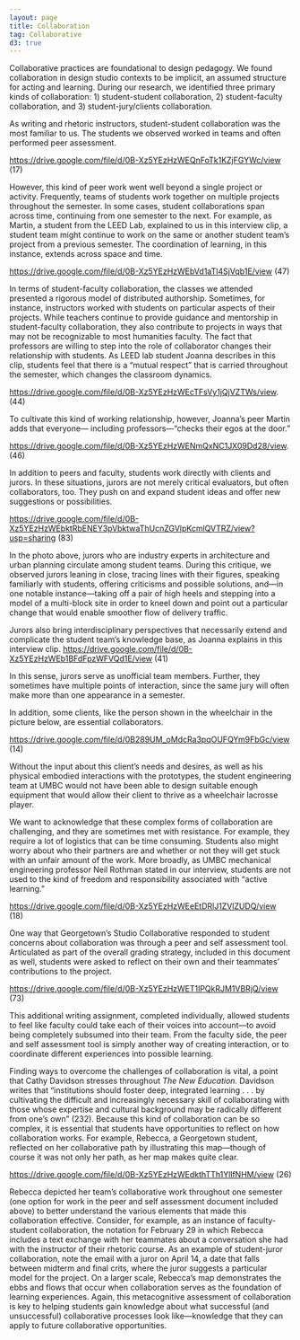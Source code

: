```yaml
---
layout: page
title: Collaboration
tag: Collaborative
d3: true
---
```


Collaborative practices are foundational to design pedagogy. We found collaboration in design studio contexts to be implicit, an assumed structure for acting and learning. During our research, we identified three primary kinds of collaboration: 1) student-student collaboration, 2) student-faculty collaboration, and 3) student-jury/clients collaboration. 

As writing and rhetoric instructors, student-student collaboration was the most familiar to us. The students we observed worked in teams and often performed peer assessment. 

https://drive.google.com/file/d/0B-Xz5YEzHzWEQnFoTk1KZjFGYWc/view (17)

However, this kind of peer work went well beyond a single project or activity. Frequently, teams of students work together on multiple projects throughout the semester. In some cases, student collaborations span across time, continuing from one semester to the next. For example, as Martin, a student from the LEED Lab, explained to us in this interview clip, a student team might continue to work on the same or another student team’s project from a previous semester. The coordination of learning, in this instance, extends across space and time.  

https://drive.google.com/file/d/0B-Xz5YEzHzWEbVd1aTl4SjVqb1E/view (47)

In terms of student-faculty collaboration, the classes we attended presented a rigorous model of distributed authorship. Sometimes, for instance, instructors worked with students on particular aspects of their projects. While teachers continue to provide guidance and mentorship in student-faculty collaboration, they also contribute to projects in ways that may not be recognizable to most humanities faculty. The fact that professors are willing to step into the role of collaborator changes their relationship with students. As LEED lab student Joanna describes in this clip, students feel that there is a “mutual respect” that is carried throughout the semester, which changes the classroom dynamics. 

https://drive.google.com/file/d/0B-Xz5YEzHzWEcTFsVy1jQjVZTWs/view. (44) 

To cultivate this kind of working relationship, however, Joanna’s peer Martin adds that everyone— including professors—“checks their egos at the door.”

https://drive.google.com/file/d/0B-Xz5YEzHzWENmQxNC1JX09Dd28/view. (46)

In addition to peers and faculty, students work directly with clients and jurors. In these situations, jurors are not merely critical evaluators, but often collaborators, too. They push on and expand student ideas and offer new suggestions or possibilities.

https://drive.google.com/file/d/0B-Xz5YEzHzWEbktRbENEY3pVbktwaThUcnZGVlpKcmlQVTRZ/view?usp=sharing (83)

In the photo above, jurors who are industry experts in architecture and urban planning circulate among student teams. During this critique, we observed jurors leaning in close, tracing lines with their figures, speaking familiarly with students, offering criticisms and possible solutions, and—in one notable instance—taking off a pair of high heels and stepping into a model of a multi-block site in order to kneel down and point out a particular change that would enable smoother flow of delivery traffic.

Jurors also bring interdisciplinary perspectives that necessarily extend and complicate the student team’s knowledge base, as Joanna explains in this interview clip. 
https://drive.google.com/file/d/0B-Xz5YEzHzWEb1BFdFpzWFVQd1E/view (41)

In this sense, jurors serve as unofficial team members. Further, they sometimes have multiple points of interaction, since the same jury will often make more than one appearance in a semester. 

In addition, some clients, like the person shown in the wheelchair in the picture below, are essential collaborators.

https://drive.google.com/file/d/0B289UM_oMdcRa3pqOUFQYm9FbGc/view (14) 

Without the input about this client’s needs and desires, as well as his physical embodied interactions with the prototypes, the student engineering team at UMBC would not have been able to design suitable enough equipment that would allow their client to thrive as a wheelchair lacrosse player. 

We want to acknowledge that these complex forms of collaboration are challenging, and they are sometimes met with resistance. For example, they require a lot of logistics that can be time consuming. Students also might worry about who their partners are and whether or not they will get stuck with an unfair amount of the work. More broadly, as UMBC mechanical engineering professor Neil Rothman stated in our interview, students are not used to the kind of freedom and responsibility associated with “active learning.”

https://drive.google.com/file/d/0B-Xz5YEzHzWEeEtDRlJ1ZVlZUDQ/view (18)

One way that Georgetown’s Studio Collaborative responded to student concerns about collaboration was through a peer and self assessment tool. Articulated as part of the overall grading strategy, included in this document as well, students were asked to reflect on their own and their teammates’ contributions to the project.

https://drive.google.com/file/d/0B-Xz5YEzHzWET1lPQkRJM1VBRjQ/view (73)

This additional writing assignment, completed individually, allowed students to feel like faculty could take each of their voices into account—to avoid being completely subsumed into their team. From the faculty side, the peer and self assessment tool is simply another way of creating interaction, or to coordinate different experiences into possible learning.

Finding ways to overcome the challenges of collaboration is vital, a point that Cathy Davidson stresses throughout <em>The New Education</em>. Davidson writes that “institutions should foster deep, integrated learning . . . by cultivating the difficult and increasingly necessary skill of collaborating with those whose expertise and cultural background may be radically different from one’s own” (232). Because this kind of collaboration can be so complex, it is essential that students have opportunities to reflect on how collaboration works. For example, Rebecca, a Georgetown student, reflected on her collaborative path by illustrating this map—though of course it was not only her path, as her map makes quite clear.

https://drive.google.com/file/d/0B-Xz5YEzHzWEdkthTTh1YllfNHM/view (26)

Rebecca depicted her team’s collaborative work throughout one semester (one option for work in the peer and self assessment document included above) to better understand the various elements that made this collaboration effective. Consider, for example, as an instance of faculty-student collaboration, the notation for February 29 in which Rebecca includes a text exchange with her teammates about a conversation she had with the instructor of their rhetoric course. As an example of student-juror collaboration, note the email with a juror on April 14, a date that falls between midterm and final crits, where the juror suggests a particular model for the project. On a larger scale, Rebecca’s map demonstrates the ebbs and flows that occur when collaboration serves as the foundation of learning experiences. Again, this metacognitive assessment of collaboration is key to helping students gain knowledge about what successful (and unsuccessful) collaborative processes look like—knowledge that they can apply to future collaborative opportunities. 


<script type="text/javascript">
  var w = 960,
      h = 500;

  var vertices = d3.range(100).map(function(d) {
    return [Math.random() * w, Math.random() * h];
  });

  var svg = d3.select("#graphic")
    .append("svg:svg")
      .attr("width", w)
      .attr("height", h);
  var paths, points, clips;
  clips = svg.append("svg:g").attr("id", "point-clips");
  points = svg.append("svg:g").attr("id", "points");
  paths = svg.append("svg:g").attr("id", "point-paths");
  
  clips.selectAll("clipPath")
      .data(vertices)
    .enter().append("svg:clipPath")
      .attr("id", function(d, i) { return "clip-"+i;})
    .append("svg:circle")
      .attr('cx', function(d) { return d[0]; })
      .attr('cy', function(d) { return d[1]; })
      .attr('r', 20);

  paths.selectAll("path")
      .data(d3.geom.voronoi(vertices))
    .enter().append("svg:path")
      .attr("d", function(d) { return "M" + d.join(",") + "Z"; })
      .attr("id", function(d,i) { 
        return "path-"+i; })
      .attr("clip-path", function(d,i) { return "url(#clip-"+i+")"; })
      .style("fill", d3.rgb(250, 250, 250))
      .style('fill-opacity', 0.5)
      .style("stroke", d3.rgb(190,230,230));

  points.selectAll("circle")
      .data(vertices)
    .enter().append("svg:circle")
      .attr("id", function(d, i) { 
        return "point-"+i; })
      .attr("transform", function(d) { return "translate(" + d + ")"; })
      .attr("r", 2)
      .attr('stroke', 'none');

  </script>



